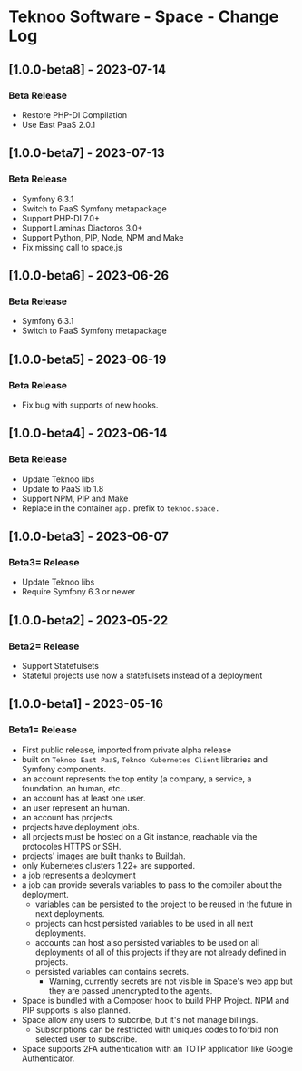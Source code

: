 # Teknoo Software - Space - Change Log

## [1.0.0-beta8] - 2023-07-14
### Beta Release
- Restore PHP-DI Compilation
- Use East PaaS 2.0.1

## [1.0.0-beta7] - 2023-07-13
### Beta Release
- Symfony 6.3.1
- Switch to PaaS Symfony metapackage
- Support PHP-DI 7.0+
- Support Laminas Diactoros 3.0+
- Support Python, PIP, Node, NPM and Make
- Fix missing call to space.js

## [1.0.0-beta6] - 2023-06-26
### Beta Release
- Symfony 6.3.1
- Switch to PaaS Symfony metapackage

## [1.0.0-beta5] - 2023-06-19
### Beta Release
- Fix bug with supports of new hooks.

## [1.0.0-beta4] - 2023-06-14
### Beta Release
- Update Teknoo libs
- Update to PaaS lib 1.8
- Support NPM, PIP and Make
- Replace in the container `app.` prefix to `teknoo.space.`

## [1.0.0-beta3] - 2023-06-07
### Beta3= Release
- Update Teknoo libs
- Require Symfony 6.3 or newer

## [1.0.0-beta2] - 2023-05-22
### Beta2= Release
- Support Statefulsets
- Stateful projects use now a statefulsets instead of a deployment

## [1.0.0-beta1] - 2023-05-16
### Beta1= Release
* First public release, imported from private alpha release
* built on `Teknoo East PaaS`, `Teknoo Kubernetes Client` libraries
  and Symfony components.
* an account represents the top entity (a company, a service, a foundation, an human, etc...
* an account has at least one user.
* an user represent an human.
* an account has projects.
* projects have deployment jobs.
* all projects must be hosted on a Git instance, reachable via the protocoles HTTPS or SSH.
* projects' images are built thanks to Buildah.
* only Kubernetes clusters 1.22+ are supported.
* a job represents a deployment
* a job can provide severals variables to pass to the compiler about the deployment.
    * variables can be persisted to the project to be reused in the future in next deployments.
    * projects can host persisted variables to be used in all next deployments.
    * accounts can host also persisted variables to be used on all deployments of all of this projects if
      they are not already defined in projects.
    * persisted variables can contains secrets.
        * Warning, currently secrets are not visible in Space's web app but they are passed unencrypted to the agents.
* Space is bundled with a Composer hook to build PHP Project. NPM and PIP supports is also planned.
* Space allow any users to subcribe, but it's not manage billings.
  * Subscriptions can be restricted with uniques codes to forbid non selected user to subscribe.
* Space supports 2FA authentication with an TOTP application like Google Authenticator.
